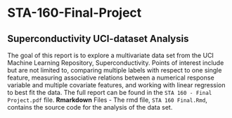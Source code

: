 # STA-160-Final-Project 
## Superconductivity UCI-dataset Analysis

The goal of this report is to explore a multivariate data set from the UCI Machine Learning Repository, Superconductivity. Points of interest include but are not limited to, comparing multiple labels with respect to one single feature, measuring associative relations between a numerical response variable and multiple covariate features, and working with linear regression to best fit the data. The full report can be found in the `STA 160 - Final Project.pdf` file. **Rmarkdown** Files - The rmd file, `STA 160 Final.Rmd`, contains the source code for the analysis of the data set. 
